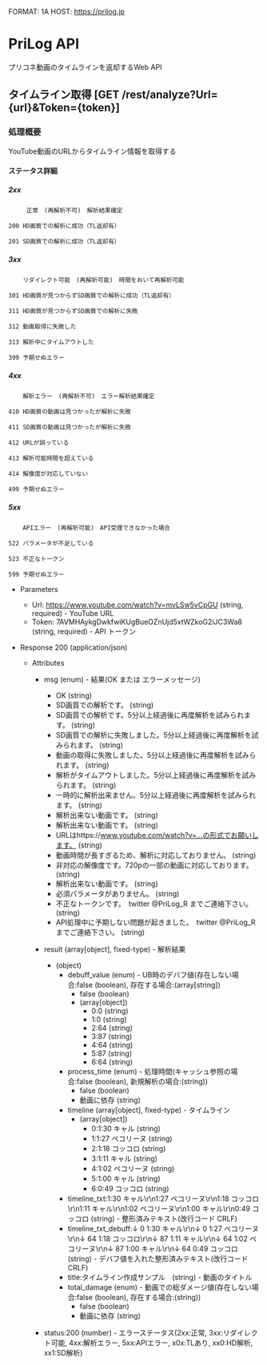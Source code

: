 FORMAT: 1A
HOST: https://prilog.jp

# PriLog API
プリコネ動画のタイムラインを返却するWeb API

## タイムライン取得 [GET /rest/analyze?Url={url}&Token={token}]

### 処理概要

YouTube動画のURLからタイムライン情報を取得する

#### ステータス詳細

##### 2xx

         正常　(再解析不可)　解析結果確定

    200 HD画質での解析に成功（TL返却有）

    201 SD画質での解析に成功（TL返却有）


##### 3xx

        リダイレクト可能　(再解析可能)　時間をおいて再解析可能

    301 HD画質が見つからずSD画質での解析に成功（TL返却有）

    311 HD画質が見つからずSD画質での解析に失敗

    312 動画取得に失敗した

    313 解析中にタイムアウトした

    399 予期せぬエラー


##### 4xx

        解析エラー　(再解析不可)　エラー解析結果確定

    410 HD画質の動画は見つかったが解析に失敗

    411 SD画質の動画は見つかったが解析に失敗

    412 URLが誤っている

    413 解析可能時間を超えている

    414 解像度が対応していない

    499 予期せぬエラー


##### 5xx

        APIエラー　(再解析可能)　API受理できなかった場合

    522 パラメータが不足している

    523 不正なトークン

    599 予期せぬエラー


+ Parameters

    + Url: https://www.youtube.com/watch?v=mvLSw5vCpGU (string, required) - YouTube URL
    + Token: 7AVMHAykgDwkfwiKUgBueOZnUjd5xtWZkoG2iJC3Wa8 (string, required) - API トークン

+ Response 200 (application/json)
    + Attributes
        + msg (enum) - 結果(OK または エラーメッセージ)
            + OK (string)
            + SD画質での解析です。 (string)
            + SD画質での解析です。5分以上経過後に再度解析を試みられます。 (string)
            + SD画質での解析に失敗しました。5分以上経過後に再度解析を試みられます。 (string)
            + 動画の取得に失敗しました。5分以上経過後に再度解析を試みられます。 (string)
            + 解析がタイムアウトしました。5分以上経過後に再度解析を試みられます。 (string)
            + 一時的に解析出来ません。5分以上経過後に再度解析を試みられます。 (string)
            + 解析出来ない動画です。 (string)
            + 解析出来ない動画です。 (string)
            + URLはhttps://www.youtube.com/watch?v=...の形式でお願いします。 (string)
            + 動画時間が長すぎるため、解析に対応しておりません。 (string)
            + 非対応の解像度です。720pの一部の動画に対応しております。 (string)
            + 解析出来ない動画です。 (string)
            + 必須パラメータがありません。 (string)
            + 不正なトークンです。　twitter @PriLog_R までご連絡下さい。 (string)
            + API処理中に予期しない問題が起きました。　twitter @PriLog_R までご連絡下さい。 (string)

        + result (array[object], fixed-type) - 解析結果
            + (object)
                + debuff_value (enum) - UB時のデバフ値(存在しない場合:false (boolean), 存在する場合:(array[string])
                    + false (boolean)
                    + (array[object])
                        + 0:0 (string)
                        + 1:0 (string)
                        + 2:64 (string)
                        + 3:87 (string)
                        + 4:64 (string)
                        + 5:87 (string)
                        + 6:64 (string)
                + process_time (enum) - 処理時間(キャッシュ参照の場合:false (boolean), 新規解析の場合:(string))
                    + false (boolean)
                    + 動画に依存 (string)
                + timeline (array[object], fixed-type) - タイムライン
                     + (array[object])
                        + 0:1:30 キャル (string)
                        + 1:1:27 ペコリーヌ (string)
                        + 2:1:18 コッコロ (string)
                        + 3:1:11 キャル (string)
                        + 4:1:02 ペコリーヌ (string)
                        + 5:1:00 キャル (string)
                        + 6:0:49 コッコロ (string)
                + timeline_txt:1:30 キャル\r\n1:27 ペコリーヌ\r\n1:18 コッコロ\r\n1:11 キャル\r\n1:02 ペコリーヌ\r\n1:00 キャル\r\n0:49 コッコロ (string) - 整形済みテキスト(改行コード CRLF)
                + timeline_txt_debuff:↓  0 1:30 キャル\r\n↓  0 1:27 ペコリーヌ\r\n↓ 64 1:18 コッコロ\r\n↓ 87 1:11 キャル\r\n↓ 64 1:02 ペコリーヌ\r\n↓ 87 1:00 キャル\r\n↓ 64 0:49 コッコロ (string) - デバフ値を入れた整形済みテキスト(改行コード CRLF)
                + title:タイムライン作成サンプル　(string) - 動画のタイトル
                + total_damage (enum) - 動画での総ダメージ値(存在しない場合:false (boolean), 存在する場合:(string))
                    + false (boolean)
                    + 動画に依存 (string)
        + status:200 (number) - エラーステータス(2xx:正常, 3xx:リダイレクト可能, 4xx:解析エラー, 5xx:APIエラー, x0x:TLあり, xx0:HD解析, xx1:SD解析)
